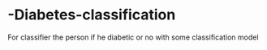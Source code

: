 # -Diabetes-classification
For classifier the person if he diabetic or no with some classification model
